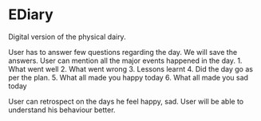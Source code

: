 # EDiary

Digital version of the physical dairy. 

User has to answer few questions regarding the day. We will save the answers.
User can mention all the major events happened in the day.
	1. What went well
	2. What went wrong
	3. Lessons learnt
	4. Did the day go as per the plan.
	5. What all made you happy today
	6. What all made you sad today
	

User can retrospect on the days he feel happy, sad. User will be able to understand his behaviour better.
